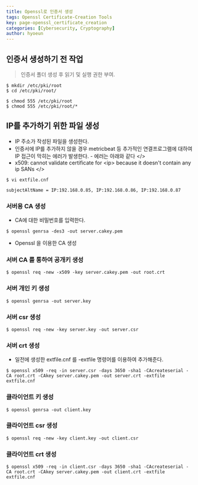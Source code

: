 ```yaml
---
title: Openssl로 인증서 생성
tags: Openssl Certificate-Creation Tools
key: page-openssl_certificate_creation
categories: [Cybersecurity, Cryptography]
author: hyoeun
---
```


## 인증서 생성하기 전 작업
> 인증서 폴더 생성 후 읽기 및 실행 권한 부여.

```console
$ mkdir /etc/pki/root
$ cd /etc/pki/root/

$ chmod 555 /etc/pki/root
$ chmod 555 /etc/pki/root/*
```

## IP를 추가하기 위한 파일 생성

* IP 주소가 작성된 파일을 생성한다.
* 인증서에 IP를 추가하지 않을 경우 metricbeat 등 추가적인 연결프로그램에 대하여 IP 접근이 막히는 에러가 발생한다. - 에러는 아래와 같다
</>
* x509: cannot validate certificate for \<ip\> because it doesn't contain any ip SANs
</>

```console
$ vi extfile.cnf

subjectAltName = IP:192.168.0.85, IP:192.168.0.86, IP:192.168.0.87
```

###  서버용 CA 생성

* CA에 대한 비밀번호를 입력한다.

```console
$ openssl genrsa -des3 -out server.cakey.pem
```


* Openssl 을 이용한 CA 생성

### 서버 CA 를 통하여 공개키 생성

```console
$ openssl req -new -x509 -key server.cakey.pem -out root.crt
```

### 서버 개인 키 생성

```console
$ openssl genrsa -out server.key 
```

### 서버 csr 생성

```console
$ openssl req -new -key server.key -out server.csr
```

### 서버 crt 생성

* 일전에 생성한 extfile.cnf 를 -extfile 명령어를 이용하여 추가해준다.

```console
$ openssl x509 -req -in server.csr -days 3650 -sha1 -CAcreateserial -CA root.crt -CAkey server.cakey.pem -out server.crt -extfile extfile.cnf
```

### 클라이언트 키 생성

```console
$ openssl genrsa -out client.key
```

### 클라이언트 csr 생성

```console
$ openssl req -new -key client.key -out client.csr
```

### 클라이언트 crt 생성

```console
$ openssl x509 -req -in client.csr -days 3650 -sha1 -CAcreateserial -CA root.crt -CAkey server.cakey.pem -out client.crt -extfile extfile.cnf
```